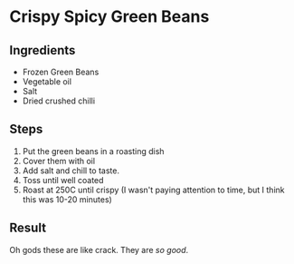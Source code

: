 # Crispy Spicy Green Beans

## Ingredients

* Frozen Green Beans
* Vegetable oil
* Salt
* Dried crushed chilli

## Steps

1. Put the green beans in a roasting dish
2. Cover them with oil
3. Add salt and chill to taste.
4. Toss until well coated
5. Roast at 250C until crispy (I wasn't paying attention to time, but I think this was 10-20 minutes)

## Result

Oh gods these are like crack. They are *so good*.
